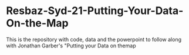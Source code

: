 # Resbaz-Syd-21-Putting-Your-Data-On-the-Map
This is the repository with code, data and the powerpoint to follow along with Jonathan Garber's "Putting your Data on themap
